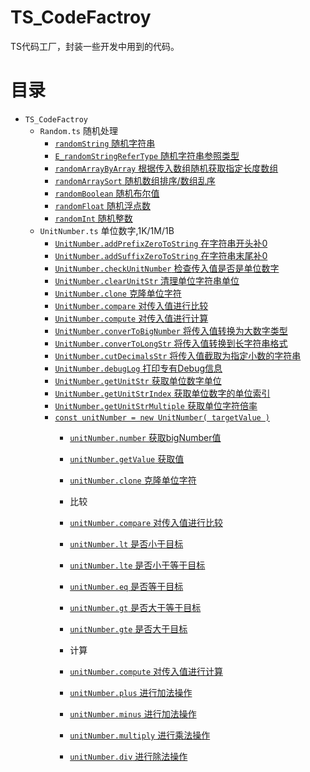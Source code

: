 # TS_CodeFactroy
TS代码工厂，封装一些开发中用到的代码。

# 目录

+ `TS_CodeFactroy`
    + `Random.ts` 随机处理
        + [`randomString` 随机字符串](./doc/Random.ts.md#randomString)
        + [`E_randomStringReferType` 随机字符串参照类型](./doc/Random.ts.md#E_randomStringReferType)
        + [`randomArrayByArray` 根据传入数组随机获取指定长度数组](./doc/Random.ts.md#randomArrayByArray)
        + [`randomArraySort` 随机数组排序/数组乱序](./doc/Random.ts.md#randomArraySort)
        + [`randomBoolean` 随机布尔值](./doc/Random.ts.md#randomBoolean)
        + [`randomFloat` 随机浮点数](./doc/Random.ts.md#randomFloat)
        + [`randomInt` 随机整数](./doc/Random.ts.md#randomInt)
    + `UnitNumber.ts` 单位数字,1K/1M/1B
        + [`UnitNumber.addPrefixZeroToString` 在字符串开头补0](./doc/UnitNumber.ts.md#addPrefixZeroToString)
        + [`UnitNumber.addSuffixZeroToString` 在字符串末尾补0](./doc/UnitNumber.ts.md#addSuffixZeroToString)
        + [`UnitNumber.checkUnitNumber` 检查传入值是否是单位数字](./doc/UnitNumber.ts.md#checkUnitNumber)
        + [`UnitNumber.clearUnitStr` 清理单位字符串单位](./doc/UnitNumber.ts.md#clearUnitStr)
        + [`UnitNumber.clone` 克隆单位字符](./doc/UnitNumber.ts.md#clone)
        + [`UnitNumber.compare` 对传入值进行比较](./doc/UnitNumber.ts.md#compare)
        + [`UnitNumber.compute` 对传入值进行计算](./doc/UnitNumber.ts.md#compute)
        + [`UnitNumber.converToBigNumber` 将传入值转换为大数字类型](./doc/UnitNumber.ts.md#converToBigNumber)
        + [`UnitNumber.converToLongStr` 将传入值转换到长字符串格式](./doc/UnitNumber.ts.md#converToLongStr)
        + [`UnitNumber.cutDecimalsStr` 将传入值截取为指定小数的字符串](./doc/UnitNumber.ts.md#cutDecimalsStr)
        + [`UnitNumber.debugLog` 打印专有Debug信息](./doc/UnitNumber.ts.md#debugLog)
        + [`UnitNumber.getUnitStr` 获取单位数字单位](./doc/UnitNumber.ts.md#getUnitStr)
        + [`UnitNumber.getUnitStrIndex` 获取单位数字的单位索引](./doc/UnitNumber.ts.md#getUnitStrIndex)
        + [`UnitNumber.getUnitStrMultiple` 获取单位字符倍率](./doc/UnitNumber.ts.md#getUnitStrMultiple)
        + [`const unitNumber = new UnitNumber( targetValue )`](./doc/UnitNumber.ts.md#constructor)
            + [`unitNumber.number` 获取bigNumber值](./doc/UnitNumber.ts.md#unitNumber.number)
            + [`unitNumber.getValue` 获取值](./doc/UnitNumber.ts.md#unitNumber.number)
            + [`unitNumber.clone` 克隆单位字符](./doc/UnitNumber.ts.md#unitNumber.number)
            + 比较
            + [`unitNumber.compare` 对传入值进行比较](./doc/UnitNumber.ts.md#unitNumber.number)
            + [`unitNumber.lt` 是否小于目标](./doc/UnitNumber.ts.md#unitNumber.number)
            + [`unitNumber.lte` 是否小于等于目标](./doc/UnitNumber.ts.md#unitNumber.number)
            + [`unitNumber.eq` 是否等于目标](./doc/UnitNumber.ts.md#unitNumber.number)
            + [`unitNumber.gt` 是否大于等于目标](./doc/UnitNumber.ts.md#unitNumber.number)
            + [`unitNumber.gte` 是否大于目标](./doc/UnitNumber.ts.md#unitNumber.number)

            + 计算
            + [`unitNumber.compute` 对传入值进行计算](./doc/UnitNumber.ts.md#unitNumber.number)
            + [`unitNumber.plus` 进行加法操作](./doc/UnitNumber.ts.md#unitNumber.number)
            + [`unitNumber.minus` 进行加法操作](./doc/UnitNumber.ts.md#unitNumber.number)
            + [`unitNumber.multiply` 进行乘法操作](./doc/UnitNumber.ts.md#unitNumber.number)
            + [`unitNumber.div` 进行除法操作](./doc/UnitNumber.ts.md#unitNumber.number)
